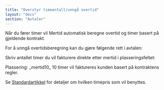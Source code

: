 ```yaml
---
title: "Overstyr timeantall/unngå overtid"
layout: "docs"
section: "Avtaler"
---
```


Når du fører timer vil Mertid automatisk beregne overtid og timer basert på gjeldende kontrakt.

For å unngå overtidsberegning kan du gjøre følgende rett i avtalen:

Skriv antallet timer du vil fakturere direkte etter mertid i plasseringsfeltet:

<p class="note--success" markdown="1">
Plassering: _mertid10_ 
10 timer vil faktureres kunden basert på kontraktens regler.
</p>


Se [Standardartikkel](Standardartikkel) for detaljer om hvilken timepris som vil benyttes.
